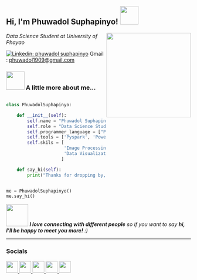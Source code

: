 <h2> Hi, I'm Phuwadol Suphapinyo! <img src="https://media.giphy.com/media/mGcNjsfWAjY5AEZNw6/giphy.gif" width="50"></h2>
<img align='right' src="[https://giphy.com/gifs/inspiration-idea-eureka-WOBagRT66RcgEvaTxE/fullscreen]" width="230">
<p><em>Data Science Student at University of Phayao 
  
</em></p>

[![Linkedin: phuwadol suphapinyo](https://img.shields.io/badge/-phuwadolsuphapinyo-blue?style=flat-square&logo=Linkedin&logoColor=white&link=https://www.linkedin.com/in/phuwadolsuphapinyo/)](https://www.linkedin.com/in/phuwadol-suphapinyo-487ba3288/)
Gmail : phuwadol1909@gmail.com





### <img src="https://media.giphy.com/media/VgCDAzcKvsR6OM0uWg/giphy.gif" width="50"> A little more about me...  

```python

class PhuwadolSuphapinyo:

    def __init__(self):
        self.name = "Phuwadol Suphapinyo"
        self.role = "Data Science Student"
        self.programmer_language = ["Python", "SQL", "R"]
        self.tools = ['Pyspark', 'Power BI', 'RapidMiner', 'Azure', 'AWS']
        self.skils = [
                      'Image Processing', 'Sentiment Analysis', 'Machine Learning', 'Deep Learning',
                      'Data Visualization', 'Data Cleansing', 'Database', 'ETL', 'Cloud Computing'
                     ]

    def say_hi(self):
        print("Thanks for dropping by, hope you find some of my work interesting.")


me = PhuwadolSuphapinyo()
me.say_hi()

```

<img src="![image](https://github.com/Dolphuwadol/Myprofile/assets/121854744/d682ff80-f59f-4968-b565-59f03a51daf1)
" width="60"> <em><b>I love connecting with different people</b> so if you want to say <b>hi, I'll be happy to meet you more!</b> :)</em>

---
### Socials

<p align="left"> <a href="https://discord.com/users/d.p9672" target="_blank" rel="noreferrer"> <picture> <source media="(prefers-color-scheme: dark)" srcset="undefined" /> <source media="(prefers-color-scheme: light)" srcset="https://raw.githubusercontent.com/danielcranney/readme-generator/main/public/icons/socials/discord.svg" /> <img src="https://raw.githubusercontent.com/danielcranney/readme-generator/main/public/icons/socials/discord.svg" width="32" height="32" /> </picture> </a> <a href="https://www.facebook.com/dol.phuwadol3/" target="_blank" rel="noreferrer"> <picture> <source media="(prefers-color-scheme: dark)" srcset="https://raw.githubusercontent.com/danielcranney/readme-generator/main/public/icons/socials/facebook-dark.svg" /> <source media="(prefers-color-scheme: light)" srcset="https://raw.githubusercontent.com/danielcranney/readme-generator/main/public/icons/socials/facebook.svg" /> <img src="https://raw.githubusercontent.com/danielcranney/readme-generator/main/public/icons/socials/facebook.svg" width="32" height="32" /> </picture> </a> <a href="https://www.github.com/Dolphuwadol" target="_blank" rel="noreferrer"> <picture> <source media="(prefers-color-scheme: dark)" srcset="https://raw.githubusercontent.com/danielcranney/readme-generator/main/public/icons/socials/github-dark.svg" /> <source media="(prefers-color-scheme: light)" srcset="https://raw.githubusercontent.com/danielcranney/readme-generator/main/public/icons/socials/github.svg" /> <img src="https://raw.githubusercontent.com/danielcranney/readme-generator/main/public/icons/socials/github.svg" width="32" height="32" /> </picture> </a> <a href="http://www.instagram.com/dol.phuwadol/" target="_blank" rel="noreferrer"> <picture> <source media="(prefers-color-scheme: dark)" srcset="undefined" /> <source media="(prefers-color-scheme: light)" srcset="https://raw.githubusercontent.com/danielcranney/readme-generator/main/public/icons/socials/instagram.svg" /> <img src="https://raw.githubusercontent.com/danielcranney/readme-generator/main/public/icons/socials/instagram.svg" width="32" height="32" /> </picture> </a> <a href="https://www.linkedin.com/in/phuwadol-suphapinyo-487ba3288/" target="_blank" rel="noreferrer"> <picture> <source media="(prefers-color-scheme: dark)" srcset="https://raw.githubusercontent.com/danielcranney/readme-generator/main/public/icons/socials/linkedin-dark.svg" /> <source media="(prefers-color-scheme: light)" srcset="https://raw.githubusercontent.com/danielcranney/readme-generator/main/public/icons/socials/linkedin.svg" /> <img src="https://raw.githubusercontent.com/danielcranney/readme-generator/main/public/icons/socials/linkedin.svg" width="32" height="32" /> </picture> </a></p>
